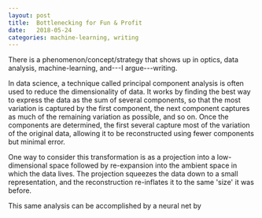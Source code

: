 ```yaml
---
layout: post
title:  Bottlenecking for Fun & Profit
date:   2018-05-24
categories: machine-learning, writing
---
```


There is a phenomenon/concept/strategy that shows up in optics, data analysis,
machine-learning, and---I argue---writing.

[comment]: # (This might be way too formal)
In data science, a technique called principal component analysis
is often used to reduce the dimensionality of data.
It works by finding the best way to express the data
as the sum of several components,
so that the most variation is captured by the first component,
the next component captures as much of the remaining variation as possible,
and so on.
Once the components are determined,
the first several capture most of the variation of the original data,
allowing it to be reconstructed using fewer components but minimal error.

One way to consider this transformation is as a projection into
a low-dimensional space followed by re-expansion into the ambient space
in which the data lives.
The projection squeezes the data down to a small representation,
and the reconstruction re-inflates it to the same 'size' it was before.

This same analysis can be accomplished by a neural net
by
